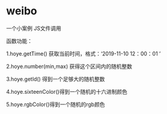 # weibo
一个小案例
JS文件调用



函数功能：

1.hoye.getTime()  获取当前时间，格式：‘2019-11-10   12：00：01 ’

2.hoye.number(min,max) 获得这个区间内的随机整数

3.hoye.getId() 得到一个足够大的随机整数

4.hoye.sixteenColor()得到一个随机的十六进制颜色

5.hoye.rgbColor()得到一个随机的rgb颜色
